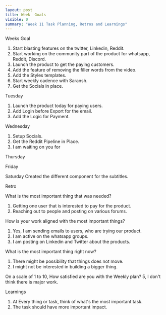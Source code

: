 ```yaml
---
layout: post
title: Week  Goals
visible: 0
summary: "Week 11 Task Planning, Retros and Learnings"
---
```


Weeks Goal
1. Start blasting features on the twitter, Linkedin, Reddit.
2. Start working on the community part of the product for whatsapp, Reddit, Discord.
3. Launch the product to get the paying customers.
4. Add the feature of removing the filler words from the video.
5. Add the Styles templates.
6. Start weekly cadence with Saransh.
7. Get the Socials in place.

Tuesday
1. Launch the product today for paying users.
2. Add Login before Export for the email.
3. Add the Logic for Payment.

Wednesday
1. Setup Socials.
2. Get the Reddit Pipeline in Place.
3. I am waiting on you for 

Thursday

Friday 

Saturday
Created the different component for the subtitles.

Retro

What is the most important thing that was needed?
1. Getting one user that is interested to pay for the product.
2. Reaching out to people and posting on various forums.

How is your work aligned with the most important things?
1. Yes, I am sending emails to users, who are trying our product.
2. I am active on the whatsapp groups.
3. I am posting on Linkedin and Twitter about the products.

What is the most important thing right now?
1. There might be possibility that things does not move.
2. I might not be interested in building a bigger thing. 

On a scale of 1 to 10, How satisfied are you with the Weekly plan? 5, I don't think there is major work.

Learnings
1. At Every thing or task, think of what's the most important task.
2. The task should have more important impact.